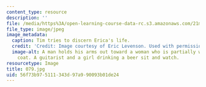 ```yaml
---
content_type: resource
description: ''
file: /media/https%3A/open-learning-course-data-rc.s3.amazonaws.com/21m-873-theater-arts-topics-suburbia-january-iap-2008/56f73b975111343d97a990093b01de24_079.jpg
file_type: image/jpeg
image_metadata:
  caption: Tim tries to discern Erica's life.
  credit: 'Credit: Image courtesy of Eric Levenson. Used with permission.'
  image-alt: A man holds his arms out toward a woman who is partially wearing a red
    coat. A guitarist and a girl drinking a beer sit and watch.
resourcetype: Image
title: 079.jpg
uid: 56f73b97-5111-343d-97a9-90093b01de24
---
```

